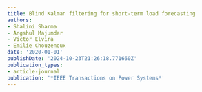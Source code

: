 ```yaml
---
title: Blind Kalman filtering for short-term load forecasting
authors:
- Shalini Sharma
- Angshul Majumdar
- Vı́ctor Elvira
- Emilie Chouzenoux
date: '2020-01-01'
publishDate: '2024-10-23T21:26:18.771660Z'
publication_types:
- article-journal
publication: '*IEEE Transactions on Power Systems*'
---
```

